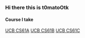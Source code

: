 ### Hi there this is t0matoOtk
#### Course I take
[UCB CS61A](https://github.com/t0matoOtk/CS61A-sp24)
[UCB CS61B](https://github.com/t0matoOtk/cs61b-sp21)
[UCB CS61C]()
